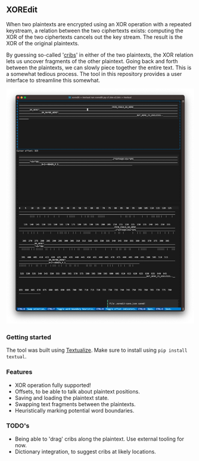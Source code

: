 ## XOREdit

When two plaintexts are encrypted using an XOR operation with a repeated keystream, a relation between the two ciphertexts exists: computing the XOR of the two ciphertexts cancels out the key stream. The result is the XOR of the original plaintexts.

By guessing so-called '[cribs](https://en.wikipedia.org/wiki/Known-plaintext_attack)' in either of the two plaintexts, the XOR relation lets us uncover fragments of the other plaintext. Going back and forth between the plaintexts, we can slowly piece together the entire text. This is a somewhat tedious process. The tool in this repository provides a user interface to streamline this somewhat.

![XOREdit screenshot](xoredit-screenshot.png)

### Getting started

The tool was built using [Textualize](https://www.textualize.io). Make sure to install using `pip install textual`.

### Features

- XOR operation fully supported!
- Offsets, to be able to talk about plaintext positions.
- Saving and loading the plaintext state.
- Swapping text fragments between the plaintexts.
- Heuristically marking potential word boundaries.

### TODO's

- Being able to 'drag' cribs along the plaintext. Use external tooling for now.
- Dictionary integration, to suggest cribs at likely locations.
